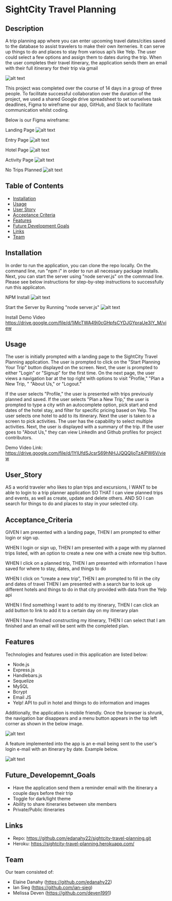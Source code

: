 # SightCity Travel Planning

## Description

A trip planning app where you can enter upcoming travel dates/cities saved to the database to assist travelers to make their own iterneries. It can serve up things to do and places to stay from various api’s like Yelp. The user could select a few options and assign them to dates during the trip. When the user completes their travel itinerary, the application sends them an email with their full itinerary for their trip via gmail

![alt text](/public/images/logo.png)

This project was completed over the course of 14 days in a group of three people. To facilitate successful collaboration over the duration of the project, we used a shared Google drive spreadsheet to set ourselves task deadlines, Figma to wireframe our app, GitHub, and Slack to facilitate communication whilst coding.

Below is our Figma wireframe: 

Landing Page
![alt text](/public/images/figmalanding.png)

Entry Page
![alt text](/public/images/figmaentry.png)

Hotel Page
![alt text](/public/images/figmahotels.png)

Activity Page
![alt text](/public/images/figmaactivity.png)

No Trips Planned
![alt text](/public/images/figmanone.png)


## Table of Contents 

- [Installation](#installation)
- [Usage](#usage)
- [User Story](#User_Story)
- [Acceptance Criteria](#Acceptance_Criteria)
- [Features](#features)
- [Future Development Goals](#Future_Developemnt_Goals)
- [Links](#Links)
- [Team](#team)


## Installation

In order to run the application, you can clone the repo locally. On the command line, run "npm i" in order to run all necessary package installs. Next, you can start the server using "node server.js" on the commnad line. Please see below instructions for step-by-step instructions to successfully run this applicaton. 

NPM Install
![alt text](/public/images/npmi.png)


Start the Server by Running "node server.js"
![alt text](/public/images/nodeserver.png)

Install Demo Video
https://drive.google.com/file/d/1jMcTWA49i0cGHpfsCYDJGYpraUe3IY_M/view


## Usage

 The user is initially prompted with a landing page to the SightCity Travel Planning application. The user is prompted to click on the "Start Planning Your Trip" button displayed on the screen. Next, the user is prompted to either "Login" or "Signup" for the first time. On the next page, the user views a navigation bar at the top right with options to visit "Profile," "Plan a New Trip, " "About Us," or "Logout." 

 If the user selects "Profile," the user is presented with trips previously planned and saved. If the user selects "Plan a New Trip," the user is prompted to type a city wtih an autocomplete option, pick start and end dates of the hotel stay, and filter for specific pricing based on Yelp. The user selects one hotel to add to its itinerary. Next the user is taken to a screen to pick activities. The user has the capability to select multiple activities. Next, the user is displayed with a summary of the trip. If the user goes to "About Us," they can view LinkedIn and Github profiles for project contributors. 

Demo Video
Link: https://drive.google.com/file/d/1YIUfdSJcsrS69hNHJJQQQIjoTzAIPW6V/view

## User_Story

AS a world traveler who likes to plan trips and excursions,
I WANT to be able to login to a trip planner application 
SO THAT I can view planned trips and events, as well as create, update and delete others.
AND SO I can search for things to do and places to stay in your selected city.


## Acceptance_Criteria

GIVEN I am presented with a landing page, 
THEN I am prompted to either login or sign up.

WHEN I login or sign up, 
THEN I am presented with a page with my planned trips listed, with an option to create a new one with a create new trip button.

WHEN I click on a planned trip, 
THEN I am presented with information I have saved for where to stay, dates, and things to do

WHEN I click on “create a new trip”,
THEN I am prompted to fill in the city and dates of travel
THEN I am presented with a search bar to look up different hotels and things to do in that city provided with data from the Yelp api

WHEN I find something I want to add to my itinerary, 
THEN I can click an add button to link to add it to a certain day on my itinerary plan

WHEN I have finished constructing my itinerary,
THEN I can select that I am finished and an email will be sent with the completed plan.


## Features

Technologies and features used in this application are listed below:

- Node.js
- Express.js
- Handlebars.js
- Sequelize
- MySQL
- Bcrypt
- Email JS
- Yelp! API to pull in hotel and things to do information and images

Additionally, the application is mobile friendly. Once the browser is shrunk, the navigation bar disappears and a menu button appears in the top left corner as shown in the below image.

![alt text](/public/images/mobile.png)

A feature implemented into the app is an e-mail being sent to the user's login e-mail with an itinerary by date. Example below.

![alt text](/public/images/email.png)

## Future_Developemnt_Goals

- Have the application send them a reminder email with the itinerary a couple days before their trip
- Toggle for dark/light theme
- Ability to share itineraries between site members
- Private/Public itineraries


## Links

- Repo: https://github.com/edanahy22/sightcity-travel-planning.git
- Heroku: https://sightcity-travel-planning.herokuapp.com/


## Team

Our team consisted of:

- Elaine Danahy (https://github.com/edanahy22)
- Ian Sieg (https://github.com/ian-sieg)
- Melissa Deven (https://github.com/deven1991)